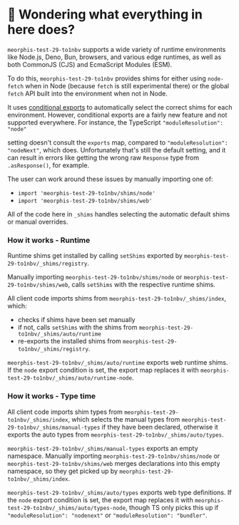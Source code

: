 # 👋 Wondering what everything in here does?

`meorphis-test-29-to1nbv` supports a wide variety of runtime environments like Node.js, Deno, Bun, browsers, and various
edge runtimes, as well as both CommonJS (CJS) and EcmaScript Modules (ESM).

To do this, `meorphis-test-29-to1nbv` provides shims for either using `node-fetch` when in Node (because `fetch` is still experimental there) or the global `fetch` API built into the environment when not in Node.

It uses [conditional exports](https://nodejs.org/api/packages.html#conditional-exports) to
automatically select the correct shims for each environment. However, conditional exports are a fairly new
feature and not supported everywhere. For instance, the TypeScript `"moduleResolution": "node"`

setting doesn't consult the `exports` map, compared to `"moduleResolution": "nodeNext"`, which does.
Unfortunately that's still the default setting, and it can result in errors like
getting the wrong raw `Response` type from `.asResponse()`, for example.

The user can work around these issues by manually importing one of:

- `import 'meorphis-test-29-to1nbv/shims/node'`
- `import 'meorphis-test-29-to1nbv/shims/web'`

All of the code here in `_shims` handles selecting the automatic default shims or manual overrides.

### How it works - Runtime

Runtime shims get installed by calling `setShims` exported by `meorphis-test-29-to1nbv/_shims/registry`.

Manually importing `meorphis-test-29-to1nbv/shims/node` or `meorphis-test-29-to1nbv/shims/web`, calls `setShims` with the respective runtime shims.

All client code imports shims from `meorphis-test-29-to1nbv/_shims/index`, which:

- checks if shims have been set manually
- if not, calls `setShims` with the shims from `meorphis-test-29-to1nbv/_shims/auto/runtime`
- re-exports the installed shims from `meorphis-test-29-to1nbv/_shims/registry`.

`meorphis-test-29-to1nbv/_shims/auto/runtime` exports web runtime shims.
If the `node` export condition is set, the export map replaces it with `meorphis-test-29-to1nbv/_shims/auto/runtime-node`.

### How it works - Type time

All client code imports shim types from `meorphis-test-29-to1nbv/_shims/index`, which selects the manual types from `meorphis-test-29-to1nbv/_shims/manual-types` if they have been declared, otherwise it exports the auto types from `meorphis-test-29-to1nbv/_shims/auto/types`.

`meorphis-test-29-to1nbv/_shims/manual-types` exports an empty namespace.
Manually importing `meorphis-test-29-to1nbv/shims/node` or `meorphis-test-29-to1nbv/shims/web` merges declarations into this empty namespace, so they get picked up by `meorphis-test-29-to1nbv/_shims/index`.

`meorphis-test-29-to1nbv/_shims/auto/types` exports web type definitions.
If the `node` export condition is set, the export map replaces it with `meorphis-test-29-to1nbv/_shims/auto/types-node`, though TS only picks this up if `"moduleResolution": "nodenext"` or `"moduleResolution": "bundler"`.
